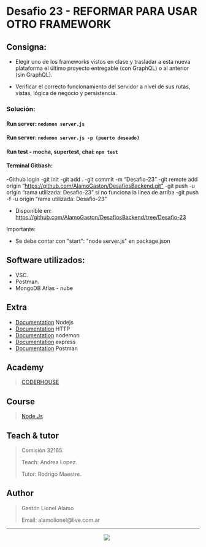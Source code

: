 # Desafio 23 - REFORMAR PARA USAR OTRO FRAMEWORK

## Consigna:

- Elegir uno de los frameworks vistos en clase y trasladar a esta nueva plataforma el último proyecto entregable (con GraphQL) o al anterior (sin GraphQL).

- Verificar el correcto funcionamiento del servidor a nivel de sus rutas, vistas, lógica de negocio y persistencia.

### Solución:

#### Run server: `nodemon server.js`

#### Run server: `nodemon server.js -p (puerto deseado)`

#### Run test - mocha, supertest, chai: `npm test`

#### Terminal Gitbash:

-Github login
-git init
-git add .
-git commit -m “Desafio-23”
-git remote add origin “https://github.com/AlamoGaston/DesafiosBackend.git”
-git push -u origin “rama utilizada: Desafio-23”
si no funciona la linea de arriba
-git push -f -u origin “rama utilizada: Desafio-23”

- Disponible en: https://github.com/AlamoGaston/DesafiosBackend/tree/Desafio-23

Importante:

- Se debe contar con "start": "node server.js" en package.json

## Software utilizados:

- VSC.
- Postman.
- MongoDB Atlas - nube

## Extra

- [Documentation](https://nodejs.org/es/) Nodejs
- [Documentation](https://es.wikipedia.org/wiki/Protocolo_de_transferencia_de_hipertexto) HTTP
- [Documentation](https://www.npmjs.com/package/nodemon) nodemon
- [Documentation](https://expressjs.com/es/) express
- [Documentation](https://www.postman.com) Postman

## Academy

> [CODERHOUSE](https://www.coderhouse.com)

## Course

> [Node Js](https://www.coderhouse.com/online/carrera-online-desarrollo-fullstack)

## Teach & tutor

> <p>Comisión 32165.</p>
> <p>Teach: Andrea Lopez.</p>
> <p>Tutor: Rodrigo Maestre.</p>

## Author

> <p>Gastón Lionel Alamo </p>
> <p>Email: alamolionel@live.com.ar </p>

---

<p align='center'>
&nbsp;&nbsp;&nbsp;&nbsp;
  <a href="https://www.linkedin.com/in/gaston-alamo-44b450212/"><img src="https://img.shields.io/badge/linkedin-%230077B5.svg?&style=for-the-badge&logo=linkedin&logoColor=white" /></a>
</p>
